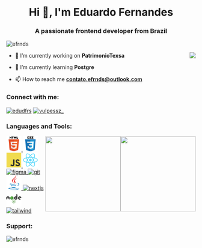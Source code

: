 <h1 align="center">Hi 👋, I'm Eduardo Fernandes</h1>
<h3 align="center">A passionate frontend developer from Brazil</h3>

<p align="left"> <img src="https://komarev.com/ghpvc/?username=efrnds&label=Profile%20views&color=04446c&style=flat" alt="efrnds" /> </p>
<img align="right" src="https://github-readme-stats.vercel.app/api?username=efrnds&theme=dark" />

- 🔭 I’m currently working on **PatrimonioTexsa**

- 🌱 I’m currently learning **Postgre**

<!--- - 👨‍💻 All of my projects are available at <a href="https://efrnds.me" target="_blank" rel="noreferrer">efrnds.me</a> --->

- 📫 How to reach me **contato.efrnds@outlook.com**
<h3 align="left">Connect with me:</h3>
<p align="left">
<!-- <a href="https://twitter.com/_efrnds_" target="blank"><img align="center" src="https://raw.githubusercontent.com/rahuldkjain/github-profile-readme-generator/master/src/images/icons/Social/twitter.svg" alt="_efrnds_" height="30" width="40" /></a> -->
<a href="https://linkedin.com/in/edudfrs" target="blank"><img align="center" src="https://raw.githubusercontent.com/rahuldkjain/github-profile-readme-generator/master/src/images/icons/Social/linked-in-alt.svg" alt="edudfrs" height="30" width="40" /></a>
<a href="https://instagram.com/vulpessz_" target="blank"><img align="center" src="https://raw.githubusercontent.com/rahuldkjain/github-profile-readme-generator/master/src/images/icons/Social/instagram.svg" alt="vulpessz_" height="30" width="40" /></a>
</p>

<h3 align="left">Languages and Tools:</h3>

<img align="right" src="https://media.tenor.com/jNccxJwSwVIAAAAj/valorant-omen-cat-dance.gif" width="200" height="200"/>
<img align="right" src="https://pa1.aminoapps.com/7271/fdf36f7e889cc16d9a37cac22d503bbf5aa135b9r1-500-500_hq.gif" width="200" height="200"/>
<p align="left"> 
  <a href="https://www.w3.org/html/" target="_blank" rel="noreferrer"> <img src="https://raw.githubusercontent.com/devicons/devicon/master/icons/html5/html5-original-wordmark.svg" alt="html5" width="40" height="40"/> </a> 
  <a href="https://www.w3schools.com/css/" target="_blank" rel="noreferrer"> <img src="https://raw.githubusercontent.com/devicons/devicon/master/icons/css3/css3-original-wordmark.svg" alt="css3" width="40" height="40"/> </a>
  <a href="https://developer.mozilla.org/en-US/docs/Web/JavaScript" target="_blank" rel="noreferrer"> <img src="https://raw.githubusercontent.com/devicons/devicon/master/icons/javascript/javascript-original.svg" alt="javascript" width="40" height="40"/> </a> 
  <a href="https://react.dev" target="_blank" rel="noreferrer"> <img src="https://raw.githubusercontent.com/devicons/devicon/ca28c779441053191ff11710fe24a9e6c23690d6/icons/react/react-original.svg" alt="bootstrap" width="40" height="40"/> </a> 
  <a href="https://www.figma.com/" target="_blank" rel="noreferrer"> <img src="https://www.vectorlogo.zone/logos/figma/figma-icon.svg" alt="figma" width="40" height="40"/> </a> 
  <a href="https://git-scm.com/" target="_blank" rel="noreferrer"> <img src="https://www.vectorlogo.zone/logos/git-scm/git-scm-icon.svg" alt="git" width="40" height="40"/> </a> 
  <a href="https://www.java.com" target="_blank" rel="noreferrer"> <img src="https://raw.githubusercontent.com/devicons/devicon/master/icons/java/java-original.svg" alt="java" width="40" height="40"/> </a>
  <a href="https://nextjs.org/" target="_blank" rel="noreferrer"> <img src="https://cdn.worldvectorlogo.com/logos/nextjs-2.svg" alt="nextjs" width="40" height="40"/> </a> 
  <a href="https://nodejs.org" target="_blank" rel="noreferrer"> <img src="https://raw.githubusercontent.com/devicons/devicon/master/icons/nodejs/nodejs-original-wordmark.svg" alt="nodejs" width="40" height="40"/> </a> 
  <a href="https://tailwindcss.com/" target="_blank" rel="noreferrer"> <img src="https://www.vectorlogo.zone/logos/tailwindcss/tailwindcss-icon.svg" alt="tailwind" width="40" height="40"/> </a> </p>

<h3 align="left">Support:</h3>
<p><a href="https://ko-fi.com/efrnds">  <img align="left" src="https://cdn.ko-fi.com/cdn/kofi3.png?v=3" height="50" width="210" alt="efrnds" /></a></p>

